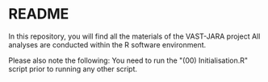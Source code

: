 # README

In this repository, you will find all the materials of the VAST-JARA project
All analyses are conducted within the R software environment. 

Please also note the following:
You need to run the "(00) Initialisation.R" script prior to running any other script. 